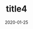 ---
date: 2020-01-25
title: 'title4'
description: 'desc 4'
slug: 'slug4'
blogpost: true

draft: true
---